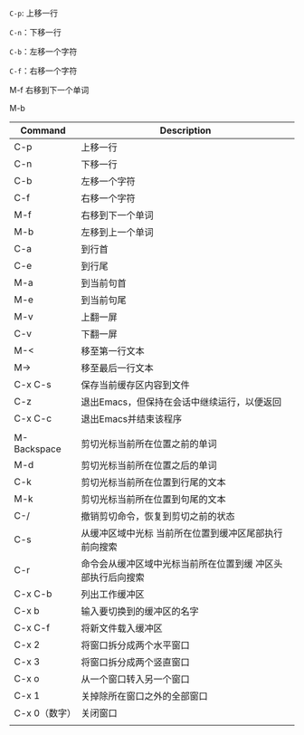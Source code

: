 ```sh

```

`C-p`: 上移一行

`C-n`：下移一行

`C-b`：左移一个字符

`C-f`：右移一个字符



M-f 右移到下一个单词

M-b 

| Command       | Description                                                 |
| ------------- | ----------------------------------------------------------- |
| C-p           | 上移一行                                                    |
| C-n           | 下移一行                                                    |
| C-b           | 左移一个字符                                                |
| C-f           | 右移一个字符                                                |
| M-f           | 右移到下一个单词                                            |
| M-b           | 左移到上一个单词                                            |
| C-a           | 到行首                                                      |
| C-e           | 到行尾                                                      |
| M-a           | 到当前句首                                                  |
| M-e           | 到当前句尾                                                  |
| M-v           | 上翻一屏                                                    |
| C-v           | 下翻一屏                                                    |
| M-<           | 移至第一行文本                                              |
| M->           | 移至最后一行文本                                            |
| C-x C-s       | 保存当前缓存区内容到文件                                    |
| C-z           | 退出Emacs，但保持在会话中继续运行，以便返回                 |
| C-x C-c       | 退出Emacs并结束该程序                                       |
|               |                                                             |
| M-Backspace   | 剪切光标当前所在位置之前的单词                              |
| M-d           | 剪切光标当前所在位置之后的单词                              |
| C-k           | 剪切光标当前所在位置到行尾的文本                            |
| M-k           | 剪切光标当前所在位置到句尾的文本                            |
| C-/           | 撤销剪切命令，恢复到剪切之前的状态                          |
| C-s           | 从缓冲区域中光标 当前所在位置到缓冲区尾部执行前向搜索       |
| C-r           | 命令会从缓冲区域中光标当前所在位置到缓 冲区头部执行后向搜索 |
| C-x C-b       | 列出工作缓冲区                                              |
| C-x b         | 输入要切换到的缓冲区的名字                                  |
| C-x C-f       | 将新文件载入缓冲区                                          |
| C-x 2         | 将窗口拆分成两个水平窗口                                    |
| C-x 3         | 将窗口拆分成两个竖直窗口                                    |
| C-x o         | 从一个窗口转入另一个窗口                                    |
| C-x 1         | 关掉除所在窗口之外的全部窗口                                |
| C-x 0（数字） | 关闭窗口                                                    |
|               |                                                             |





```sh

```







```sh

```







```sh

```







```sh

```







```sh

```

